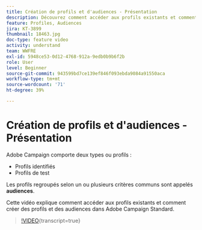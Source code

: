 ```yaml
---
title: Création de profils et d'audiences - Présentation
description: Découvrez comment accéder aux profils existants et comment créer des profils et des audiences.
feature: Profiles, Audiences
jira: KT-3899
thumbnail: 18463.jpg
doc-type: feature video
activity: understand
team: WWFRE
exl-id: 5948ce53-0d12-4768-912a-9edb0b9b6f2b
role: User
level: Beginner
source-git-commit: 943599bd7ce139ef846f093ebda9084a91550aca
workflow-type: tm+mt
source-wordcount: '71'
ht-degree: 39%

---
```


# Création de profils et d&#39;audiences - Présentation

Adobe Campaign comporte deux types ou profils :

* Profils identifiés
* Profils de test

Les profils regroupés selon un ou plusieurs critères communs sont appelés **audiences**.

Cette vidéo explique comment accéder aux profils existants et comment créer des profils et des audiences dans Adobe Campaign Standard.

>[!VIDEO](https://video.tv.adobe.com/v/18463/?learn=on){transcript=true}
